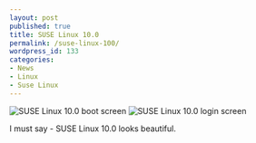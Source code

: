 ```yaml
---
layout: post
published: true
title: SUSE Linux 10.0
permalink: /suse-linux-100/
wordpress_id: 133
categories:
- News
- Linux
- Suse Linux
---
```



<img src='http://lh4.ggpht.com/-WKqDt3iwm0U/UVl8eiZU2kI/AAAAAAAAFd4/OGQZuNhCNlA/thumb-start.jpg' alt='SUSE Linux 10.0 boot screen' />

<img src='http://lh6.ggpht.com/-LOMTKzfNEMo/UVl8frvywVI/AAAAAAAAFeA/qBbJXo80eSA/thumb-login.jpg' alt='SUSE Linux 10.0 login screen' />

I must say  - SUSE Linux 10.0 looks beautiful.
